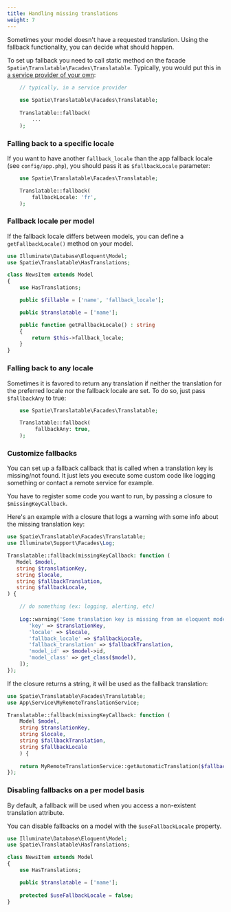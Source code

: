 ```yaml
---
title: Handling missing translations 
weight: 7
---
```


Sometimes your model doesn't have a requested translation. Using the fallback functionality, you can decide what should
happen.

To set up fallback you need to call static method on the facade `Spatie\Translatable\Facades\Translatable`. Typically,
you would put this
in [a service provider of your own](https://laravel.com/docs/8.x/providers#writing-service-providers):

```php
    // typically, in a service provider
        
    use Spatie\Translatable\Facades\Translatable;
    
    Translatable::fallback(
        ...
    );
```

### Falling back to a specific locale

If you want to have another `fallback_locale` than the app fallback locale (see `config/app.php`), you should pass it
as `$fallbackLocale` parameter:

```php
    use Spatie\Translatable\Facades\Translatable;

    Translatable::fallback(
        fallbackLocale: 'fr',
    );
```

### Fallback locale per model

If the fallback locale differs between models, you can define a `getFallbackLocale()` method on your model.

```php
use Illuminate\Database\Eloquent\Model;
use Spatie\Translatable\HasTranslations;

class NewsItem extends Model
{
    use HasTranslations;

    public $fillable = ['name', 'fallback_locale'];

    public $translatable = ['name'];

    public function getFallbackLocale() : string
    {
        return $this->fallback_locale;
    }
}
```

### Falling back to any locale

Sometimes it is favored to return any translation if neither the translation for the preferred locale nor the fallback
locale are set. To do so, just pass `$fallbackAny` to true:

```php
    use Spatie\Translatable\Facades\Translatable;

    Translatable::fallback(
         fallbackAny: true,
    );
```

### Customize fallbacks

You can set up a fallback callback that is called when a translation key is missing/not found. It just lets you execute
some custom code like logging something or contact a remote service for example.

You have to register some code you want to run, by passing a closure to `$missingKeyCallback`.

Here's an example with a closure that logs a warning with some info about the missing translation key:

```php
use Spatie\Translatable\Facades\Translatable;
use Illuminate\Support\Facades\Log;

Translatable::fallback(missingKeyCallback: function (
   Model $model, 
   string $translationKey, 
   string $locale, 
   string $fallbackTranslation, 
   string $fallbackLocale,
) {

    // do something (ex: logging, alerting, etc)
    
    Log::warning('Some translation key is missing from an eloquent model', [
       'key' => $translationKey,
       'locale' => $locale,
       'fallback_locale' => $fallbackLocale,
       'fallback_translation' => $fallbackTranslation,
       'model_id' => $model->id,
       'model_class' => get_class($model), 
    ]);
});
```

If the closure returns a string, it will be used as the fallback translation:

```php
use Spatie\Translatable\Facades\Translatable;
use App\Service\MyRemoteTranslationService;

Translatable::fallback(missingKeyCallback: function (
    Model $model, 
    string $translationKey, 
    string $locale, 
    string $fallbackTranslation, 
    string $fallbackLocale
    ) {
    
    return MyRemoteTranslationService::getAutomaticTranslation($fallbackTranslation, $fallbackLocale, $locale);
});
```

### Disabling fallbacks on a per model basis
By default, a fallback will be used when you access a non-existent translation attribute.

You can disable fallbacks on a model with the `$useFallbackLocale` property.

```php
use Illuminate\Database\Eloquent\Model;
use Spatie\Translatable\HasTranslations;

class NewsItem extends Model
{
    use HasTranslations;

    public $translatable = ['name'];
    
    protected $useFallbackLocale = false;
}
```
